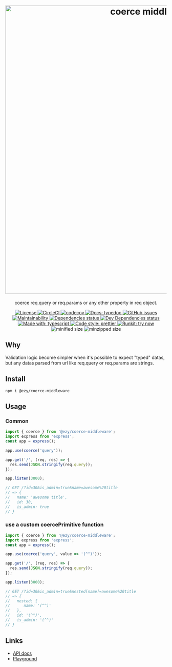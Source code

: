 <h1 align="center">
  <img src="https://fakeimg.pl/900x300/ffffff/333333/?text=coerce+middleware&font=museo" alt="coerce middleware" width="900px" />
</h1>

<p align="center">coerce req.query or req.params or any other property in req object.</p>

<p align="center">
<a href="https://opensource.org/licenses">
  <img src="https://img.shields.io/github/license/ezylean/coerce-middleware.svg" alt="License" />
</a>
<a href="https://circleci.com/gh/ezylean/coerce-middleware/tree/master">
  <img src="https://circleci.com/gh/ezylean/coerce-middleware/tree/master.svg?style=shield" alt="CircleCI" />
</a>
<a href="https://codecov.io/gh/ezylean/coerce-middleware">
  <img src="https://codecov.io/gh/ezylean/coerce-middleware/branch/master/graph/badge.svg" alt="codecov" />
</a>
<a href="https://ezylean.github.io/coerce-middleware">
  <img src="https://img.shields.io/badge/docs-typedoc-%239B55FC.svg" alt="Docs: typedoc" />
</a>
<a href="https://github.com/ezylean/coerce-middleware/issues">
  <img src="https://img.shields.io/github/issues-raw/ezylean/coerce-middleware.svg" alt="GitHub issues" />
</a>
<a href="https://codeclimate.com/github/ezylean/coerce-middleware/maintainability" >
  <img src="https://img.shields.io/codeclimate/maintainability-percentage/ezylean/coerce-middleware.svg" alt="Maintainability" />
</a>
<a href="https://david-dm.org/ezylean/coerce-middleware">
  <img src="https://david-dm.org/ezylean/coerce-middleware.svg" alt="Dependencies status" />
</a>
<a href="https://david-dm.org/ezylean/coerce-middleware?type=dev">
  <img src="https://david-dm.org/ezylean/coerce-middleware/dev-status.svg" alt="Dev Dependencies status" />
</a>
<a href="https://github.com/Microsoft/TypeScript">
  <img src="https://img.shields.io/badge/made%20with-typescript-%234B9DD5.svg" alt="Made with: typescript" />
</a>
<a href="https://github.com/prettier/prettier">
  <img src="https://img.shields.io/badge/code%20style-prettier-ff69b4.svg" alt="Code style: prettier" />
</a>
<a href="https://npm.runkit.com/@ezy/coerce-middleware">
  <img src="https://img.shields.io/badge/runkit-try%20now-%236967CA.svg" alt="Runkit: try now" />
</a>
<img src="https://img.shields.io/bundlephobia/min/@ezy/coerce-middleware.svg" alt="minified size" />
<img src="https://img.shields.io/bundlephobia/minzip/@ezy/coerce-middleware.svg" alt="minzipped size" />
</p>

## Why

Validation logic become simpler when it's possible to expect "typed" datas, but any datas parsed from url like req.query or req.params are strings.

## Install

```shell
npm i @ezy/coerce-middleware
```

## Usage

### Common

```js
import { coerce } from '@ezy/coerce-middleware';
import express from 'express';
const app = express();

app.use(coerce('query'));

app.get('/', (req, res) => {
  res.send(JSON.stringify(req.query));
});

app.listen(3000);

// GET /?id=30&is_admin=true&name=awesome%20title
// => {
//   name: 'awesome title',
//   id: 30,
//   is_admin: true
// }
```

### use a custom coercePrimitive function

```js
import { coerce } from '@ezy/coerce-middleware';
import express from 'express';
const app = express();

app.use(coerce('query', value => '(^^)'));

app.get('/', (req, res) => {
  res.send(JSON.stringify(req.query));
});

app.listen(3000);

// GET /?id=30&is_admin=true&nested[name]=awesome%20title
// => {
//   nested: {
//      name: '(^^)'
//   },
//   id: '(^^)',
//   is_admin: '(^^)'
// }
```

## Links

- [API docs](https://ezylean.github.io/coerce-middleware)
- [Playground](https://npm.runkit.com/@ezy/coerce-middleware)
